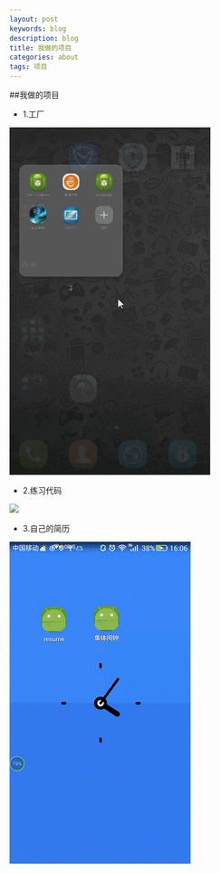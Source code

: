 ```yaml
---
layout: post
keywords: blog
description: blog
title: 我做的项目
categories: about
tags: 项目
---
```


##我做的项目

* 1.工厂

<img src="/image/factory.gif" />

* 2.练习代码

<img src="/image/tomhuahua.mp4" />

* 3.自己的简历

<img src="/image/resume.gif" />
